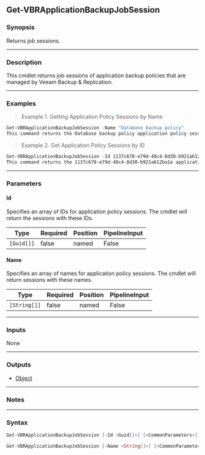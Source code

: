 Get-VBRApplicationBackupJobSession
----------------------------------

### Synopsis
Returns job sessions.

---

### Description

This cmdlet returns job sessions of application backup policies that are managed by Veeam Backup & Replication.

---

### Examples
> Example 1. Getting Application Policy Sessions by Name

```PowerShell
Get-VBRApplicationBackupJobSession -Name "Database backup policy"
This command returns the Database backup policy application policy session.
```
> Example 2. Get Application Policy Sessions by ID

```PowerShell
Get-VBRApplicationBackupJobSession -Id 1137c678-e79d-48c4-8d30-b921a612ba1e
This command returns the 1137c678-e79d-48c4-8d30-b921a612ba1e application policy session.
```

---

### Parameters
#### **Id**
Specifies an array of IDs for application policy sessions. The cmdlet will return the sessions with these IDs.

|Type      |Required|Position|PipelineInput|
|----------|--------|--------|-------------|
|`[Guid[]]`|false   |named   |False        |

#### **Name**
Specifies an array of names for application policy sessions. The cmdlet will return sessions with these names.

|Type        |Required|Position|PipelineInput|
|------------|--------|--------|-------------|
|`[String[]]`|false   |named   |False        |

---

### Inputs
None

---

### Outputs
* [Object](https://learn.microsoft.com/en-us/dotnet/api/System.Object)

---

### Notes

---

### Syntax
```PowerShell
Get-VBRApplicationBackupJobSession [-Id <Guid[]>] [<CommonParameters>]
```
```PowerShell
Get-VBRApplicationBackupJobSession [-Name <String[]>] [<CommonParameters>]
```
